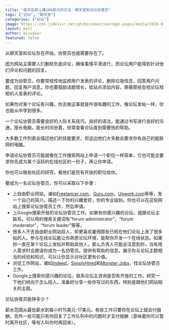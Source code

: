 ```yaml
---
title: "每天在网上赚100美元的方法：聊天室和论坛协管员"
tags: ["论坛", "聊天室"]
categories: ["论坛"]
image: https://cdn.jsdelivr.net/gh/missdeer/earn@gh-pages/media/2020-01-06/moderator.jpg
layout: post
author: missdeer
featured: false
---
```


从聊天室和论坛存在开始，协管员也就需要存在了。

因为网站主需要人们删除负面评论，确保事情平滑进行，而论坛用户能得到针对他们评论和问题的回复。

要成为协管员，你要常规性地监控用户发表的评论，删除垃圾信息，回答用户问题，回复用户消息。你也要鼓励话题增长，给站点添加内容，屏蔽那些忽视论坛规矩的人发表的评论。

如果你对某个论坛有兴趣，你去做这事就是件很有趣的工作。像论坛发帖一样，你也能从中学到很多。

一个论坛协管员需要良好的人际关系技巧，良好的语法，能通过书写进行良好的沟通，擅长电脑，能长时间坐着，经常查看论坛直到需要他的帮助。

大多数工作列表会描述他们的技能要求，但这边他们大多数会要求你有自己的能联网的电脑。

申请论坛协管员可能就像在工作搜索网站上申请一个职位一样简单，它也可能会要求你先成为某个活跃的在线社区的一份子，再让你申请。

你也可以做些社区的研究，看他们是否有开放的职位给你。

要成为一名论坛协管员，你可以采取以下步骤：

* 上自由职业网站，诸如[Freelancer.com](https://www.freelancer.com)，[Guru.com](https://www.guru.com)，[Upwork.com](https://www.upwork.com)等等，发一个自己的简介。描述一下你的兴趣爱好，你的专业级别。你也可以在这些网站上搜索论坛协管员工作，然后申请。
* 上Google搜索开放的论坛协管员工作。如果有你感兴趣的论坛，就跟论坛主联系。可以用的搜索关键词有“forum administrator”，“forum moderator”，“forum leader”等等。
* 很多人不去自由职业网站招人，却更喜欢雇佣那些已经在他们论坛上发了很多帖的人。参与在线论坛能让你熟悉论坛环境，能帮你开发一个在线状态。如果你一直在某个论坛上发帖并帮助其他人，那么负责人可能会注意到你，当有用人需求时会邀请你成为一名协管员。提供有帮助的信息，展示你与论坛主题相当的经验和知识，可以让你显示对社区更有价值。
* 浏览工作网站，诸如[Indeed](https://www.indeed.com)，[SimplyHired](https://www.simplyhired.com)和[Monster Jobs](https://www.monster.com)，找论坛协管员工作。
* Google上搜索你感兴趣的论坛，联系论坛主咨询是否有开放的工作。研究一下他们倾向于怎么招人。准备好分享一些你写过的东西，特别是跟他们网站相关的主题。

论坛协管员能挣多少？

薪水范围从最低薪水到每小时15美元-17美元。有些工作只要你在论坛上就会付报酬，另外一些可能只有你回复了工作队列中的问题时才支付报酬（意味着你可以暂时离开社区，等有人叫你时再回来）。